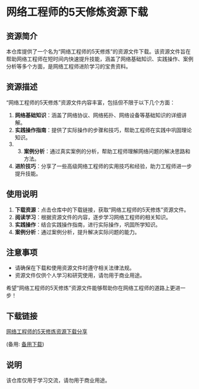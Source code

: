 # 网络工程师的5天修炼资源下载

## 资源简介

本仓库提供了一个名为“网络工程师的5天修炼”的资源文件下载。该资源文件旨在帮助网络工程师在短时间内快速提升技能，涵盖了网络基础知识、实践操作、案例分析等多个方面，是网络工程师进阶学习的宝贵资料。

## 资源描述

“网络工程师的5天修炼”资源文件内容丰富，包括但不限于以下几个方面：

1. **网络基础知识**：涵盖了网络协议、网络拓扑、网络设备等基础知识的详细讲解。
2. **实践操作指南**：提供了实际操作的步骤和技巧，帮助工程师在实践中巩固理论知识。
3. 3. **案例分析**：通过真实案例的分析，帮助工程师理解网络问题的解决思路和方法。
4. **进阶技巧**：分享了一些高级网络工程师的实用技巧和经验，助力工程师进一步提升技能。

## 使用说明

1. **下载资源**：点击仓库中的下载链接，获取“网络工程师的5天修炼”资源文件。
2. **阅读学习**：根据资源文件的内容，逐步学习网络工程师的相关知识。
3. **实践操作**：结合实践操作指南，进行实际操作，巩固所学知识。
4. **案例分析**：通过案例分析，提升解决实际问题的能力。

## 注意事项

- 请确保在下载和使用资源文件时遵守相关法律法规。
- 资源文件仅供个人学习和研究使用，请勿用于商业用途。

希望“网络工程师的5天修炼”资源文件能够帮助你在网络工程师的道路上更进一步！

## 下载链接
[网络工程师的5天修炼资源下载分享](https://pan.quark.cn/s/6677251142de) 

(备用: [备用下载](https://pan.baidu.com/s/1h99g243oNBh2ShK-2uExDw?pwd=1234))

## 说明

该仓库仅用于学习交流，请勿用于商业用途。
